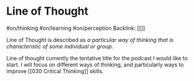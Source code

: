 # Line of Thought
#on/thinking #on/learning #on/perception 
Backlink: [[]]

Line of Thought is described as *a particular way of thinking that is characteristic of some individual or group.*

Line of thought currently the tentative title for the podcast I would like to start. I will focus on different ways of thinking, and particularly ways to improve [[030 Critical Thinking]] skills. 